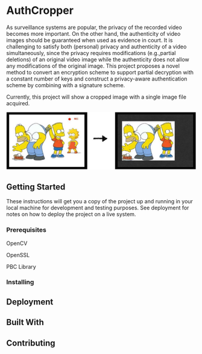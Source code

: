 # AuthCropper
As surveillance systems are popular, the privacy of the recorded video becomes more important. On the other hand, the authenticity of video images should be guaranteed when used as evidence in court. It is challenging to satisfy both (personal) privacy and authenticity of a video simultaneously, since the privacy requires modifications (e.g.,partial deletions) of an original video image while the authenticity does not allow any modifications of the original image. This project proposes a novel method to convert an encryption scheme to support partial decryption with a constant number of keys and construct a privacy-aware authentication scheme by combining with a signature scheme.

Currently, this project will show a cropped image with a single image file acquired.

![AuthCropper Example](images/AuthCropperExample.png)

## Getting Started

These instructions will get you a copy of the project up and running in your local machine for development and testing purposes. See deployment for notes on how to deploy the project on a live system.

### Prerequisites

OpenCV

OpenSSL

PBC Library

### Installing

## Deployment

## Built With

## Contributing